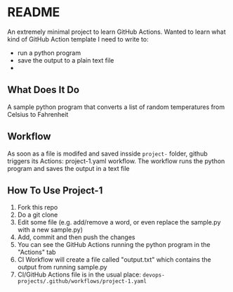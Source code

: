 # README

An extremely minimal project to learn GitHub Actions. Wanted to learn what kind of GitHub Action template I need to write to:
- run a python program 
- save the output to a plain text file
- 

## What Does It Do
A sample python program that converts a list of random temperatures from Celsius to Fahrenheit


## Workflow
As soon as a file is modifed and saved insside `project-` folder, github triggers its Actions: project-1.yaml workflow. The workflow runs the python program and saves the output in a text file


## How To Use Project-1
1. Fork this repo
2. Do a git clone
3. Edit some file (e.g. add/remove a word, or even replace the sample.py with a new sample.py)
4. Add, commit and then push the changes
5. You can see the GitHub Actions running the python program in the "Actions" tab
6. CI Workflow will create a file called "output.txt" which contains the output from running sample.py
7. CI/GitHub Actions file is in the usual place: `devops-projects/.github/workflows/project-1.yaml`


